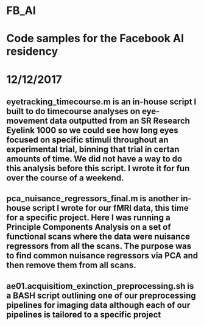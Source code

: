 # FB_AI
# Code samples for the Facebook AI residency
# 12/12/2017

## eyetracking_timecourse.m is an in-house script I built to do timecourse analyses on eye-movement data outputted from an SR Research Eyelink 1000 so we could see how long eyes focused on specific stimuli throughout an experimental trial, binning that trial in certan amounts of time. We did not have a way to do this analysis before this script. I wrote it for fun over the course of a weekend.


## pca_nuisance_regressors_final.m is another in-house script I wrote for our fMRI data, this time for a specific project. Here I was running a Principle Components Analysis on a set of functional scans where the data were nuisance regressors from all the scans. The purpose was to find common nuisance regressors via PCA and then remove them from all scans.

## ae01.acquisitiom_exinction_preprocessing.sh is a BASH script outlining one of our preprocessing pipelines for imaging data although each of our pipelines is tailored to a specific project
